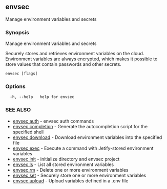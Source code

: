 ## envsec

Manage environment variables and secrets

### Synopsis

Manage environment variables and secrets

Securely stores and retrieves environment variables on the cloud.
Environment variables are always encrypted, which makes it possible to
store values that contain passwords and other secrets.


```
envsec [flags]
```

### Options

```
  -h, --help   help for envsec
```

### SEE ALSO

* [envsec auth](envsec_auth.md)	 - envsec auth commands
* [envsec completion](envsec_completion.md)	 - Generate the autocompletion script for the specified shell
* [envsec download](envsec_download.md)	 - Download environment variables into the specified file
* [envsec exec](envsec_exec.md)	 - Execute a command with Jetify-stored environment variables
* [envsec init](envsec_init.md)	 - initialize directory and envsec project
* [envsec ls](envsec_ls.md)	 - List all stored environment variables
* [envsec rm](envsec_rm.md)	 - Delete one or more environment variables
* [envsec set](envsec_set.md)	 - Securely store one or more environment variables
* [envsec upload](envsec_upload.md)	 - Upload variables defined in a .env file


